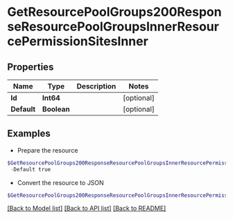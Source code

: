 # GetResourcePoolGroups200ResponseResourcePoolGroupsInnerResourcePermissionSitesInner
## Properties

Name | Type | Description | Notes
------------ | ------------- | ------------- | -------------
**Id** | **Int64** |  | [optional] 
**Default** | **Boolean** |  | [optional] 

## Examples

- Prepare the resource
```powershell
$GetResourcePoolGroups200ResponseResourcePoolGroupsInnerResourcePermissionSitesInner = Initialize-PSOpenAPIToolsGetResourcePoolGroups200ResponseResourcePoolGroupsInnerResourcePermissionSitesInner  -Id 1 `
 -Default true
```

- Convert the resource to JSON
```powershell
$GetResourcePoolGroups200ResponseResourcePoolGroupsInnerResourcePermissionSitesInner | ConvertTo-JSON
```

[[Back to Model list]](../README.md#documentation-for-models) [[Back to API list]](../README.md#documentation-for-api-endpoints) [[Back to README]](../README.md)

